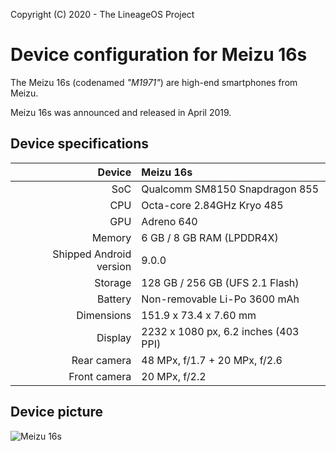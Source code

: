 Copyright (C) 2020 - The LineageOS Project

Device configuration for Meizu 16s
==============

The Meizu 16s (codenamed _"M1971"_) are high-end smartphones from Meizu.

Meizu 16s was announced and released in April 2019.

## Device specifications

| Device       | Meizu 16s                              |
| -----------: | :------------------------------------- |
| SoC          | Qualcomm SM8150 Snapdragon 855         |
| CPU          | Octa-core 2.84GHz Kryo 485             |
| GPU          | Adreno 640                             |
| Memory       | 6 GB / 8 GB RAM (LPDDR4X)              |
| Shipped Android version | 9.0.0                       |
| Storage      | 128 GB / 256 GB (UFS 2.1 Flash)        |
| Battery      | Non-removable Li-Po 3600 mAh           |
| Dimensions   | 151.9 x 73.4 x 7.60 mm                 |
| Display      | 2232 x 1080 px, 6.2 inches (403 PPI)   |
| Rear camera  | 48 MPx, f/1.7 + 20 MPx, f/2.6          |
| Front camera | 20 MPx, f/2.2                          |

## Device picture

![Meizu 16s](https://openfile.meizu.com/group1/M00/07/23/Cgbj0FzaXQqAH-L3AAeSSra0qAg862.png680x680.jpg "Meizu 16s")
